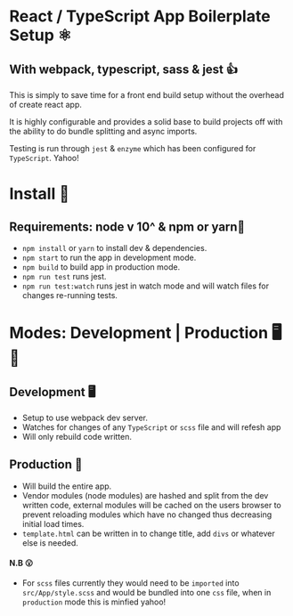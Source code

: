 # React / TypeScript App Boilerplate Setup ⚛
## With webpack, typescript, sass & jest 👍

This is simply to save time for a front end build setup without the overhead of create react app.

It is highly configurable and provides a solid base to build projects off with the ability to do bundle splitting and async imports.

Testing is run through `jest` & `enzyme` which has been configured for `TypeScript`. Yahoo!

# Install 💾
## Requirements: node v 10^ & npm  or yarn🚩
- `npm install` or `yarn` to install dev & dependencies.
- `npm start` to run the app in development mode.
- `npm build` to build app in production mode.
- `npm run test` runs jest.
- `npm run test:watch` runs jest in watch mode and will watch files for changes re-running tests.

# Modes: Development | Production 🖥 🎪
## Development 🖥
- Setup to use webpack dev server.
- Watches for changes of any `TypeScript` or `scss` file and will refesh app
- Will only rebuild code written.

## Production 🎪
- Will build the entire app.
- Vendor modules (node modules) are hashed and split from the dev written code, external modules will be cached on the users browser to prevent reloading modules which have no changed thus decreasing initial load times.
- `template.html` can be written in to change title, add `divs` or whatever else is needed.

#### N.B 😮
- For `scss` files currently they would need to be `imported` into `src/App/style.scss` and would be bundled into one `css` file, when in `production` mode this is minfied yahoo!

